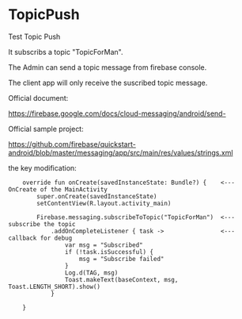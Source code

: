 # TopicPush
Test Topic Push

It subscribs a topic "TopicForMan".

The Admin can send a topic message from firebase console.

The client app will only receive the suscribed topic message.

Official document:

https://firebase.google.com/docs/cloud-messaging/android/send-

Official sample project:

https://github.com/firebase/quickstart-android/blob/master/messaging/app/src/main/res/values/strings.xml

the key modification:

```
    override fun onCreate(savedInstanceState: Bundle?) {    <--- OnCreate of the MainActivity
        super.onCreate(savedInstanceState)
        setContentView(R.layout.activity_main)
        
        Firebase.messaging.subscribeToTopic("TopicForMan")  <--- subscribe the topic
            .addOnCompleteListener { task ->                <--- callback for debug
                var msg = "Subscribed"
                if (!task.isSuccessful) {
                    msg = "Subscribe failed"
                }
                Log.d(TAG, msg)
                Toast.makeText(baseContext, msg, Toast.LENGTH_SHORT).show()
            }
            
    }

```


